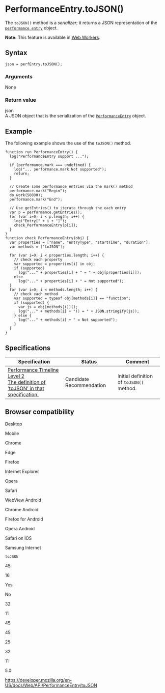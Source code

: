 # PerformanceEntry.toJSON()

The `toJSON()` method is a _serializer_; it returns a JSON representation of the [`performance entry`](../performanceentry) object.

**Note:** This feature is available in [Web Workers](../web_workers_api).

## Syntax

    json = perfEntry.toJSON();

### Arguments

None

### Return value

json  
A JSON object that is the serialization of the [`PerformanceEntry`](../performanceentry) object.

## Example

The following example shows the use of the `toJSON()` method.

    function run_PerformanceEntry() {
      log("PerformanceEntry support ...");

      if (performance.mark === undefined) {
        log("... performance.mark Not supported");
        return;
      }

      // Create some performance entries via the mark() method
      performance.mark("Begin");
      do_work(50000);
      performance.mark("End");

      // Use getEntries() to iterate through the each entry
      var p = performance.getEntries();
      for (var i=0; i < p.length; i++) {
        log("Entry[" + i + "]");
        check_PerformanceEntry(p[i]);
      }
    }
    function check_PerformanceEntry(obj) {
      var properties = ["name", "entryType", "startTime", "duration"];
      var methods = ["toJSON"];

      for (var i=0; i < properties.length; i++) {
        // check each property
        var supported = properties[i] in obj;
        if (supported)
          log("..." + properties[i] + " = " + obj[properties[i]]);
        else
          log("..." + properties[i] + " = Not supported");
      }
      for (var i=0; i < methods.length; i++) {
        // check each method
        var supported = typeof obj[methods[i]] == "function";
        if (supported) {
          var js = obj[methods[i]]();
          log("..." + methods[i] + "() = " + JSON.stringify(js));
        } else {
          log("..." + methods[i] + " = Not supported");
        }
      }
    }

## Specifications

<table><thead><tr class="header"><th>Specification</th><th>Status</th><th>Comment</th></tr></thead><tbody><tr class="odd"><td><a href="https://w3c.github.io/performance-timeline/#dom-performanceentry-tojson">Performance Timeline Level 2<br />
<span class="small">The definition of 'toJSON' in that specification.</span></a></td><td><span class="spec-cr">Candidate Recommendation</span></td><td>Initial definition of <code>toJSON()</code> method.</td></tr></tbody></table>

## Browser compatibility

Desktop

Mobile

Chrome

Edge

Firefox

Internet Explorer

Opera

Safari

WebView Android

Chrome Android

Firefox for Android

Opera Android

Safari on IOS

Samsung Internet

`toJSON`

45

16

Yes

No

32

11

45

45

25

32

11

5.0

<a href="https://developer.mozilla.org/en-US/docs/Web/API/PerformanceEntry/toJSON" class="_attribution-link">https://developer.mozilla.org/en-US/docs/Web/API/PerformanceEntry/toJSON</a>
